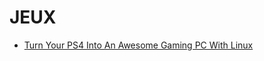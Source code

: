 # JEUX


- [Turn Your PS4 Into An Awesome Gaming PC With Linux](https://medium.com/linuxforeveryone/guide-pc-gaming-on-your-ps4-with-the-power-of-linux-3b0391fb2b2f)
